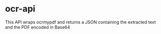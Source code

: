 # ocr-api
This API wraps ocrmypdf and returns a JSON containing the extracted text and the PDF encoded in Base64
